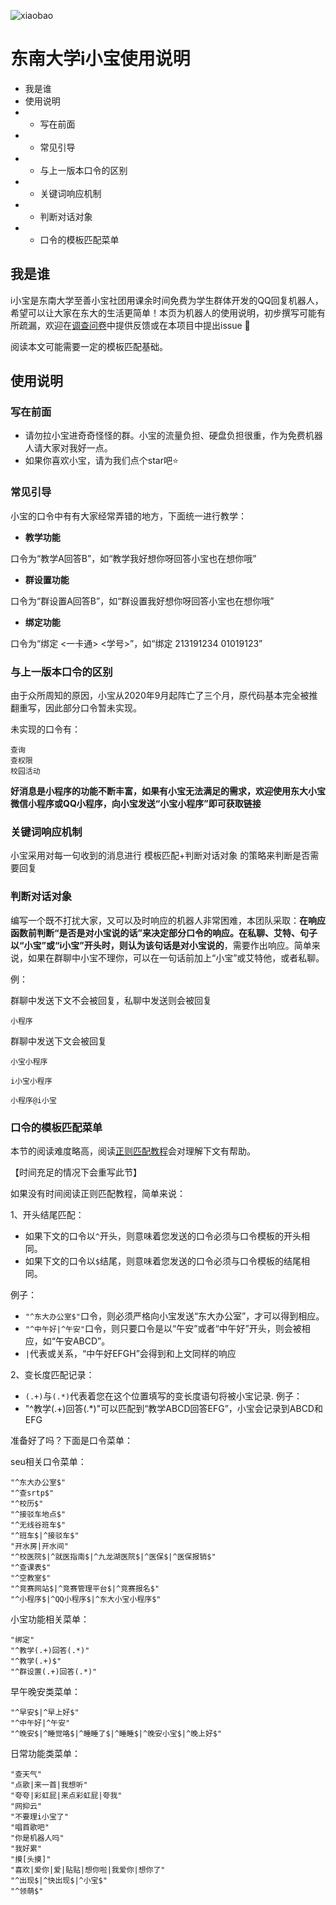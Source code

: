 ![xiaobao](https://socialify.git.ci/haoruilee/xiaobao/image?font=Rokkitt&logo=https%3A%2F%2Fs3.ax1x.com%2F2020%2F12%2F03%2FD72Nid.jpg&pattern=Circuit%20Board&theme=Light)

# 东南大学i小宝使用说明
- 我是谁
- 使用说明
- - 写在前面
- - 常见引导
- - 与上一版本口令的区别
- - 关键词响应机制
- - 判断对话对象
- - 口令的模板匹配菜单

## 我是谁
  i小宝是东南大学至善小宝社团用课余时间免费为学生群体开发的QQ回复机器人，希望可以让大家在东大的生活更简单！本页为机器人的使用说明，初步撰写可能有所疏漏，欢迎在[调查问卷](https://www.wjx.cn/jq/98433077.aspx)中提供反馈或在本项目中提出issue 🤗

  阅读本文可能需要一定的模板匹配基础。

## 使用说明

### 写在前面
- 请勿拉小宝进奇奇怪怪的群。小宝的流量负担、硬盘负担很重，作为免费机器人请大家对我好一点。
- 如果你喜欢小宝，请为我们点个star吧⭐

### 常见引导

小宝的口令中有有大家经常弄错的地方，下面统一进行教学：

- **教学功能**

口令为“教学A回答B”，如“教学我好想你呀回答小宝也在想你哦”

- **群设置功能**

口令为“群设置A回答B”，如“群设置我好想你呀回答小宝也在想你哦”

- **绑定功能**

口令为“绑定 <一卡通> <学号>”，如“绑定 213191234 01019123”

### 与上一版本口令的区别

由于众所周知的原因，小宝从2020年9月起阵亡了三个月，原代码基本完全被推翻重写，因此部分口令暂未实现。

未实现的口令有：

```
查询
查权限
校园活动
```

**好消息是小程序的功能不断丰富，如果有小宝无法满足的需求，欢迎使用东大小宝微信小程序或QQ小程序，向小宝发送“小宝小程序”即可获取链接**

### 关键词响应机制

小宝采用对每一句收到的消息进行 模板匹配+判断对话对象 的策略来判断是否需要回复


### 判断对话对象

编写一个既不打扰大家，又可以及时响应的机器人非常困难，本团队采取：**在响应函数前判断“是否是对小宝说的话”**来决定部分口令的响应。在**私聊、艾特、句子以“小宝”或“i小宝”开头时，则认为该句话是对小宝说的**，需要作出响应。简单来说，如果在群聊中小宝不理你，可以在一句话前加上“小宝”或艾特他，或者私聊。

例：

群聊中发送下文不会被回复，私聊中发送则会被回复
```
小程序
```

群聊中发送下文会被回复
```
小宝小程序
```
```
i小宝小程序
```
```
小程序@i小宝
```

### 口令的模板匹配菜单

本节的阅读难度略高，阅读[正则匹配教程](https://www.runoob.com/regexp/regexp-syntax.html)会对理解下文有帮助。

【时间充足的情况下会重写此节】

如果没有时间阅读正则匹配教程，简单来说：

1、开头结尾匹配：

- 如果下文的口令以```^```开头，则意味着您发送的口令必须与口令模板的开头相同。
- 如果下文的口令以```$```结尾，则意味着您发送的口令必须与口令模板的结尾相同。


例子：
- ```"^东大办公室$"```口令，则必须严格向小宝发送“东大办公室”，才可以得到相应。
- ```"^中午好|^午安"```口令，则只要口令是以“午安”或者“中午好”开头，则会被相应，如“午安ABCD”。
- ```|```代表或关系，“中午好EFGH”会得到和上文同样的响应

2、变长度匹配记录：

- ```(.+)```与```(.*)```代表着您在这个位置填写的变长度语句将被小宝记录.
例子：
- "^教学(.+)回答(.*)"可以匹配到“教学ABCD回答EFG”，小宝会记录到ABCD和EFG


准备好了吗？下面是口令菜单：


seu相关口令菜单：
```
"^东大办公室$"
"^查srtp$"
"^校历$"
"^接驳车地点$"
"^无线谷班车$"
"^班车$|^接驳车$"
"开水房|开水间"
"^校医院$|^就医指南$|^九龙湖医院$|^医保$|^医保报销$"
"^查课表$"
"^空教室$"
"^竞赛网站$|^竞赛管理平台$|^竞赛报名$"
"^小程序$|^QQ小程序$|^东大小宝小程序$"
```

小宝功能相关菜单：
```
"绑定"
"^教学(.+)回答(.*)"
"^教学(.+)$"
"^群设置(.+)回答(.*)"
```

早午晚安类菜单：
```
"^早安$|^早上好$"
"^中午好|^午安"
"^晚安$|^睡觉咯$|^睡睡了$|^睡睡$|^晚安小宝$|^晚上好$"
```

日常功能类菜单：
```
"查天气"
"点歌|来一首|我想听"
"夸夸|彩虹屁|来点彩虹屁|夸我"
"网抑云"
"不要理i小宝了"
"唱首歌吧"
"你是机器人吗"
"我好累"
"摸[头摸]"
"喜欢|爱你|爱|贴贴|想你啦|我爱你|想你了"
"^出现$|^快出现$|^小宝$"
"^领萌$"
```
